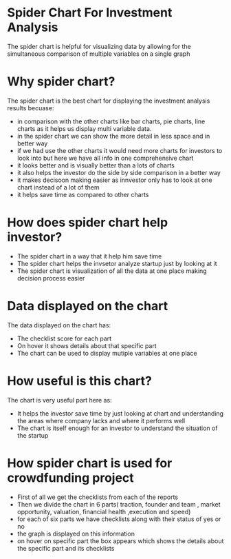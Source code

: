 # Spider Chart For Investment Analysis

The spider chart is helpful for visualizing data by allowing for the simultaneous comparison of multiple variables on a single graph

# Why spider chart?

The spider chart is the best chart for displaying the investment analysis results becuase:

- in comparison with the other charts like bar charts, pie charts, line charts as it helps us display multi variable data.
- in the spider chart we can show the more detail in less space and in better way
- if we had use the other charts it would need more charts for investors to look into but here we have all info in one comprehensive chart
- it looks better and is visually better than a lots of charts
- it also helps the investor do the side by side comparison in a better way
- it makes decisoon making easier as innvestor only has to look at one chart instead of a lot of them
- it helps save time as compared to other charts

# How does spider chart help investor?

- The spider chart in a way that it help him save time
- The spider chart helps the invsetor analyze startup just by looking at it
- The spider chart is visualization of all the data at one place making decision process easier

# Data displayed on the chart

The data displayed on the chart has:

- The checklist score for each part
- On hover it shows details about that specific part
- The chart can be used to display mutiple variables at one place

# How useful is this chart?

The chart is very useful part here as:

- It helps the investor save time by just looking at chart and understanding the areas where company lacks and where it performs well
- The chart is itself enough for an investor to understand the situation of the startup

# How spider chart is used for crowdfunding project

- First of all we get the checklists from each of the reports
- Then we divide the chart in 6 parts( traction, founder and team , market opportunity, valuation, financial health ,execution and speed)
- for each of six parts we have checklists along with their status of yes or no
- the graph is displayed on this information
- on hover on specific part the box appears which shows the details about the specific part and its checklists

